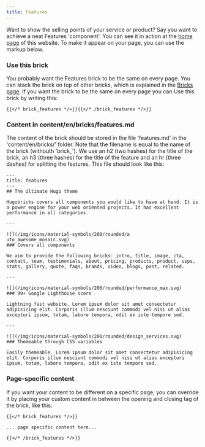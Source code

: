 ```yaml
---
title: Features
---
```


Want to show the selling points of your service or product? Say you want to achieve a neat Features 'component'. You can see it in action at the [home page](/) of this website. To make it appear on your page, you can use the markup below.


### Use this brick

You probably want the Features brick to be the same on every page. You can stack the brick on top of other bricks, which is explained in the [Bricks page](/docs/bricks/). If you want the brick to be the same on every page you can Use this brick by writing this:

```
{{</* brick_features */>}}{{</* /brick_features */>}}
```

### Content in content/en/bricks/features.md

The content of the brick should be stored in the file 'features.md' in the 'content/en/bricks/' folder. Note that the filename is equal to the name of the brick (withouth 'brick_'). We use an h2 (two hashes) for the title of the brick, an h3 (three hashes) for the title of the feature and an hr (three dashes) for splitting the features. This file should look like this:

```
---
title: features
---
## The Ultimate Hugo theme

Hugobricks covers all components you would like to have at hand. It is a power engine for your web oriented projects. It has excellent performance in all categories.

---

![](/img/icons/material-symbols/200/rounded/a
uto_awesome_mosaic.svg)
### Covers all components

We aim to provide the following bricks: intro, title, image, cta, contact, team, testimonials, about, pricing, products, product, usps, stats, gallery, quote, faqs, brands, video, blogs, post, related.

---

![](/img/icons/material-symbols/200/rounded/performance_max.svg)
### 99+ Google Lighthouse score

Lightning fast website. Lorem ipsum dolor sit amet consectetur adipisicing elit. Corporis illum nesciunt commodi vel nisi ut alias excepturi ipsum, totam, labore tempora, odit ex iste tempore sed.

---

![](/img/icons/material-symbols/200/rounded/design_services.svg)
### Themeable through CSS variables

Easily themeable. Lorem ipsum dolor sit amet consectetur adipisicing elit. Corporis illum nesciunt commodi vel nisi ut alias excepturi ipsum, totam, labore tempora, odit ex iste tempore sed.
```

### Page-specific content 

If you want your content to be different on a specific page, you can override it by placing your custom content in between the opening and closing tag of the brick, like this:

```
{{</* brick_features */>}}

... page specific content here...

{{</* /brick_features */>}}

```
<!--{{< brick_features >}}{{< /brick_features >}}-->